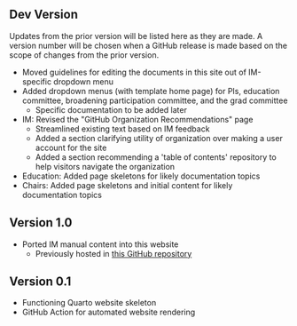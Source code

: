 ## Dev Version

Updates from the prior version will be listed here as they are made. A version number will be chosen when a GitHub release is made based on the scope of changes from the prior version.

- Moved guidelines for editing the documents in this site out of IM-specific dropdown menu
- Added dropdown menus (with template home page) for PIs, education committee, broadening participation committee, and the grad committee
    - Specific documentation to be added later
- IM: Revised the "GitHub Organization Recommendations" page
    - Streamlined existing text based on IM feedback
    - Added a section clarifying utility of organization over making a user account for the site
    - Added a section recommending a 'table of contents' repository to help visitors navigate the organization
- Education: Added page skeletons for likely documentation topics
- Chairs: Added page skeletons and initial content for likely documentation topics

## Version 1.0

- Ported IM manual content into this website
    - Previously hosted in [this GitHub repository](https://github.com/lter/im-manual)

## Version 0.1

- Functioning Quarto website skeleton
- GitHub Action for automated website rendering
